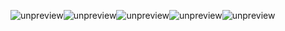 ![unpreview](https://static001.geekbang.org/resource/image/21/84/21ad6423bfeeec25c4a066a245219984.jpg?wh=750*2256)![unpreview](https://static001.geekbang.org/resource/image/de/2e/dee07e4befe65372acee839da739f82e.jpg?wh=750*4317)![unpreview](https://static001.geekbang.org/resource/image/0d/90/0d65ccf7c671d36efea700c38869bb90.jpg?wh=750*3179)![unpreview](https://static001.geekbang.org/resource/image/53/ae/532e629564bc4eca746f4aa49bd4a1ae.jpg?wh=750*2173)![unpreview](https://static001.geekbang.org/resource/image/50/0c/50eddb5de2b0ae602bb8bede6eca820c.jpg?wh=750*2710)